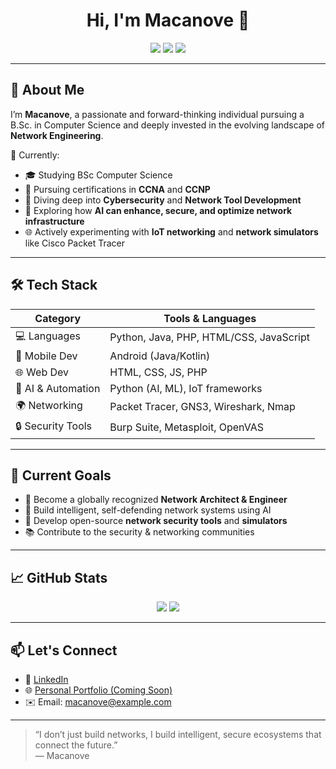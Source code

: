 <h1 align="center">Hi, I'm Macanove 👋</h1>

<p align="center">
  <img src="https://img.shields.io/badge/Network%20Engineer%20in%20the%20Making-blue?style=for-the-badge" />
  <img src="https://img.shields.io/badge/Cyber%20Security%20Enthusiast-red?style=for-the-badge" />
  <img src="https://img.shields.io/badge/AI%20%2B%20Networking%20Researcher-purple?style=for-the-badge" />
</p>

---

## 🚀 About Me

I’m **Macanove**, a passionate and forward-thinking individual pursuing a B.Sc. in Computer Science and deeply invested in the evolving landscape of **Network Engineering**.

🔧 Currently:
- 🎓 Studying BSc Computer Science  
- 📡 Pursuing certifications in **CCNA** and **CCNP**  
- 🔐 Diving deep into **Cybersecurity** and **Network Tool Development**  
- 🤖 Exploring how **AI can enhance, secure, and optimize network infrastructure**  
- 🌐 Actively experimenting with **IoT networking** and **network simulators** like Cisco Packet Tracer

---

## 🛠️ Tech Stack

| Category         | Tools & Languages |
|------------------|-------------------|
| 💻 Languages      | Python, Java, PHP, HTML/CSS, JavaScript |
| 📱 Mobile Dev     | Android (Java/Kotlin) |
| 🌐 Web Dev        | HTML, CSS, JS, PHP |
| 🧠 AI & Automation | Python (AI, ML), IoT frameworks |
| 🌍 Networking     | Packet Tracer, GNS3, Wireshark, Nmap |
| 🔒 Security Tools | Burp Suite, Metasploit, OpenVAS |

---

## 📌 Current Goals

- 🥇 Become a globally recognized **Network Architect & Engineer**
- 🎯 Build intelligent, self-defending network systems using AI
- 🔧 Develop open-source **network security tools** and **simulators**
- 📚 Contribute to the security & networking communities

---

## 📈 GitHub Stats

<p align="center">
  <img src="https://github-readme-stats.vercel.app/api?username=macanove&show_icons=true&theme=tokyonight" />
  <img src="https://github-readme-stats.vercel.app/api/top-langs/?username=macanove&layout=compact&theme=tokyonight" />
</p>

---

## 📫 Let's Connect

- 💼 [LinkedIn](https://www.linkedin.com/in/your-profile)  
- 🌐 [Personal Portfolio (Coming Soon)](https://yourportfolio.com)  
- ✉️ Email: macanove@example.com

---

> “I don’t just build networks, I build intelligent, secure ecosystems that connect the future.”  
> — Macanove
